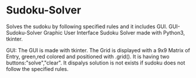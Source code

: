 # Sudoku-Solver
Solves the sudoku by following specified rules and it includes GUI.
GUI-Sudoku-Solver
Graphic User Interface Sudoku Solver made with Python3, tkinter.

GUI:
The GUI is made with tkinter.
The Grid is displayed with a 9x9 Matrix of Entry, green,red colored and positioned with .grid().
It is having two buttons:"solve","clear".
It dispalys solution is not exists if sudoku does not follow the specified rules.

